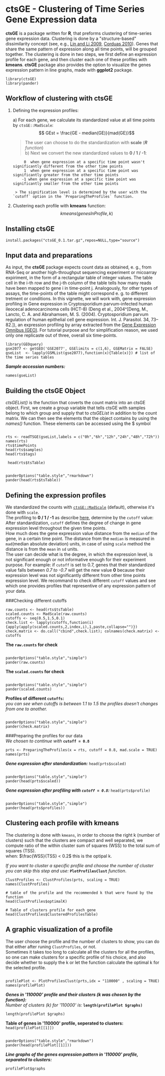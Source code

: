 # ctsGE - Clustering of Time Series Gene Expression data

 **ctsGE** is a package written for **R**, that preforms clustering of time-series gene expression data.
 Clustering is done by a "structure-based" dissimilarity concept (see, e.g., [Lin and Li 2009](http://dl.acm.org/citation.cfm?id=1561679), [Corduas 2010](http://link.springer.com/chapter/10.1007/978-3-642-03739-9_40)).
 Genes that share the same pattern of expression along all time points, will be grouped together.
 The clustering is done in two steps, we first define an expression profile for each gene, and then cluster each one of these profiles with **kmeans**.
 **ctsGE** package also provides the option to visualize the genes expression pattern in line graphs, made with **ggplot2** package.
```{r, echo = FALSE, message = FALSE}
library(ctsGE)
library(pander)
```




## Workflow of clustering with ctsGE
1. Defining the expression profiles:

    a) For each gene, we calculate its standardized value at all time points by `ctsGE::MadScale`: $$ GEst = \frac{GE - median(GE)}{mad(GE)}$$  
          
      >The user can choose to do the standardization with **scale** (***R*** *function*)  
    b) Next we convert the new standardized values to **0 / 1 / -1**:  
          
            0  when gene expression at a specific time point wasn't significantly different from the other time points
            1  when gene expression at a specific time point was significantly greater from the other time points
           -1 when gene expression at a specific time point was significantly smaller from the other time points  
     
        > The signification level is determined by the user with the `cutoff` option in the `PreparingTheProfiles` function.

2. Clustering each profile with **kmeans** function: $$kmeans(genesInProfile,k)$$

## Installing ctsGE
```{r,eval=FALSE,warning=FALSE,message=FALSE}
install.packages("ctsGE_0.1.tar.gz",repos=NULL,type="source")

```

## Input data and preparations
As input, the **ctsGE** package expects count data as obtained, e. g., from RNA-Seq or another high-throughput
sequencing experiment or micoarray expiriment, in the form of a rectangular table of integer values. The table cell in the
i-th row and the j-th column of the table tells how many reads have been mapped to gene i in time-point j. Analogously, for other types of assays, the time-points of the table might correspond e. g. to different tretment or conditions. In this vignette, we will work with, gene expression profiling in Gene expression in Cryptosporidium parvum-infected human ileocecal adenocarcinoma cells (HCT-8) (Deng et al., 2004^[Deng, M., Lancto, C. A. and Abrahamsen, M. S. (2004). Cryptosporidium parvum regulation of human epithelial cell gene expression. Int. J. Parasitol. 34, 73–82.]), an expression profiling by array extracted from the [Gene Expression Omnibus (GEO)](http://www.ncbi.nlm.nih.gov/geo/query/acc.cgi?acc=GSE2077). For tutorial purpose and for simplification reason, we used only one replicaste out of three, overall six time-points.

```{r,message=FALSE, warning=FALSE}
library(GEOquery)
gse2077 <- getGEO('GSE2077', GSElimits = c(1,6), GSEMatrix = FALSE) 
gseList  <- lapply(GSMList(gse2077),function(x){Table(x)}) # list of the time series tables
```

***Sample accession numbers:***

```{r,message=FALSE, warning=FALSE}
names(gseList)
```
##  Building the ctsGE Object  
*ctsGEList()* is the function that coverts the count matrix into an ctsGE object. First, we create a group variable that tells ctsGE with samples belong to which group and supply that to *ctsGEList* in addition to the count matrix. We can then see the elements that the object contains by using the *names()* function. These elements can be accessed using the $ symbol
```{r,message=FALSE,warning=FALSE}

rts <- readTSGE(gseList,labels = c("0h","6h","12h","24h","48h","72h")) 
names(rts)
rts$timePoints
head(rts$samples)
head(rts$tags)
```

` head(rts$tsTable)`

```{r, echo=FALSE,results='asis'}

panderOptions("table.style","rmarkdown")
pander(head(rts$tsTable))

```

## Defining the expression profiles  
We standardized the counts with [`ctsGE::MadScale`](#workflow-of-clustering-with-ctsge) (default), otherwise it's done with `scale`.  
The profiling to **0 / 1 / -1** as describe [here](#workflow-of-clustering-with-ctsge), determine by the `cutoff` value:  
After standardization, `cutoff` defines the degree of change in gene expression level throughout the given time points.  
How much does the gene expression value distance from the `median` of the gene, in a certain time point. The distance from the `median` is measured in `mad`(median absolute deviation) units, in case of using `scale` method the distance is from the `mean` in `sd` units.  
The user can decide what is the degree, in which the expression level, is not significant enough or not informative enough for their experiment purpose.  For example: if `cutoff` is set to 0.7, genes that their standardized value falls between *0.7 to -0.7* will get the new value **0** because their expression level was not significantly different from other time points expression level.  We recommand to check different `cutoff` values and see which one provides profiles that representive of any expression pattern of your data.

###Checking different cutoffs  

```{r,message=FALSE,warning=FALSE,results="asis"}
raw.counts <- head(rts$tsTable)
scaled.counts <- MadScale(raw.counts)
cutoffs <- seq(0.5,1.5,0.1)
check.list <- lapply(cutoffs,function(i){apply(apply(scaled.counts,2,index,i),1,paste,collapse="")})
check.matrix <- do.call("cbind",check.list); colnames(check.matrix) <- cutoffs
```
**The `raw.counts` for check**
```{r,message=FALSE,echo=FALSE,warning=FALSE,results="asis"}

panderOptions("table.style","simple")
pander(raw.counts)
```

**The `scaled.counts` for check**

```{r,message=FALSE,echo=FALSE,warning=FALSE,results="asis"}

panderOptions("table.style","simple")
pander(scaled.counts)
```

**Profiles of different `cutoffs`:**  
*you can see when cutoffs is between 1.1 to 1.5 the profiles doesn't changes from one to another.*

```{r,message=FALSE,echo=FALSE,warning=FALSE,results="asis"}

panderOptions("table.style","simple")
pander(check.matrix)
```

###Preparing the profiles for our data  
*We chosen to continue with* **`cutoff = 0.8`**
```{r, message=FALSE,warning=FALSE}
prts <- PreparingTheProfiles(x = rts, cutoff = 0.8, mad.scale = TRUE) 
names(prts)
```
 

***Gene expression after standardization:***
` head(prts$scaled) ` 

```{r,message=FALSE,echo=FALSE,warning=FALSE,results="asis"}

panderOptions("table.style","simple")
pander(head(prts$scaled)) 
```


***Gene expression after profiling with `cutoff = 0.8`:***
` head(prts$profile) `
```{r,message=FALSE,echo=FALSE,warning=FALSE,results="asis"}

panderOptions("table.style","simple")
pander(head(prts$profiles)) 
```

## Clustering each profile with kmeans  
The clustering is done with `kmeans`, in order to choose the right k (number of clusters) such that the clusters are compact and well separated, we compute ratio of the within cluster sum of squares (WSS) to the total sum of squares (TSS).  
when: $\frac{WSS}{TSS} < 0.2$ this is the optipal k.  
  
*If you want to cluster a specific profile and choose the number of cluster you can skip this step and use:* **`PlotProfilesClust`** *function*.
```{r,message=FALSE,warning=FALSE,eval=FALSE}
ClustProfiles <- ClustProfiles(prts, scaling = TRUE)
names(ClustProfiles)
```
   

```{r,message=FALSE, warning=FALSE,eval=FALSE}
# table of the profile and the recommended k that were found by the function 
head(ClustProfiles$optimalK)

# Table of clusters profile for each gene
head(ClustProfiles$ClusteredProfilesTable) 
```

## A graphic visualization of a profile  
The user choose the profile and the number of clusters to show, you can do that either after runing `ClustProfiles`, or not.  
Sometimes it takes too long to calculate all the clusters for all the profiles, so one can make clusters for a specific profile of his  choice, and also decide whether to supply the k or let the function calculate the optimal k for the selected profile.  
```{r,message=FALSE,warning=FALSE}

profilePlot <- PlotProfilesClust(prts,idx = "110000" , scaling = TRUE)
names(profilePlot)
```



***Genes in '110000' profile and their clusters (k was chosen by the function):***  
*Number of clusters (k) for '110000' is:* **`length(profilePlot $graphs)`**
```{r,message=FALSE,warning=FALSE,echo=FALSE}
length(profilePlot $graphs)
```

**Table of genes in '110000' profile, seperated to clusters:**
`head(profilePlot[[1]])`

```{r,message=FALSE,warning=FALSE,results="asis",echo=FALSE}

panderOptions("table.style","rmarkdown")
pander(head(profilePlot[[1]]))
```

***Line graphs of the genes expression pattern in '110000' profile, separated to clusters:***

```{r,message=FALSE,warning=FALSE,fig.width=10}
profilePlot$graphs
```
